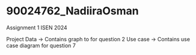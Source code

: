 # 90024762_NadiiraOsman

Assignment 1 ISEN 2024 

Project Data -> Contains graph to for question 2 
Use case     -> Contains use case diagram for question 7
